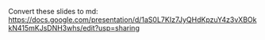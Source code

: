 
Convert these slides to md: https://docs.google.com/presentation/d/1aS0L7KIz7JyQHdKpzuY4z3vXBOkkN415mKJsDNH3whs/edit?usp=sharing
